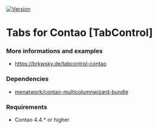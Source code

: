 [![Version](http://img.shields.io/packagist/v/christianbarkowsky/tabcontrol.svg?style=flat-square)](https://packagist.org/packages/christianbarkowsky/tabcontrol)

# Tabs for Contao [TabControl]

### More informations and examples

* https://brkwsky.de/tabcontrol-contao

### Dependencies

- [menatwork/contao-multicolumnwizard-bundle](https://github.com/menatwork/contao-multicolumnwizard-bundle)

### Requirements
* Contao 4.4.* or higher
